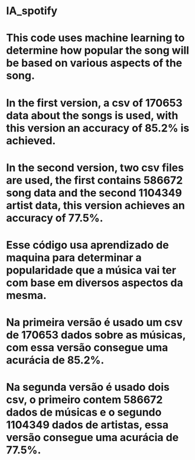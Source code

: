 # IA_spotify

# This code uses machine learning to determine how popular the song will be based on various aspects of the song.
# In the first version, a csv of 170653 data about the songs is used, with this version an accuracy of 85.2% is achieved.
# In the second version, two csv files are used, the first contains 586672 song data and the second 1104349 artist data, this version achieves an accuracy of 77.5%.

# Esse código usa aprendizado de maquina para determinar a popularidade que a música vai ter com base em diversos aspectos da mesma.
# Na primeira versão é usado um csv de 170653 dados sobre as músicas, com essa versão consegue uma acurácia de 85.2%.
# Na segunda versão é usado dois csv, o primeiro contem 586672 dados de músicas e o segundo 1104349 dados de artistas, essa versão consegue uma acurácia de 77.5%.
